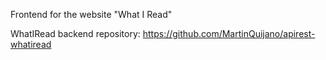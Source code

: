 Frontend for the website "What I Read"

WhatIRead backend repository: https://github.com/MartinQuijano/apirest-whatiread
